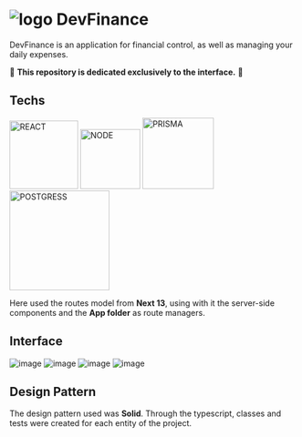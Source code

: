 <html>
<h1>
    <img style="margin-bottom: -12px;" alt="logo"
        src="https://github-production-user-asset-6210df.s3.amazonaws.com/77704994/251832879-c047619e-6174-4c09-afec-2bcc38555c12.svg" />
    DevFinance
</h1>

DevFinance is an application for financial control, as well as managing your daily expenses.

🚨 **This repository is dedicated exclusively to the interface.** 🚨

## Techs
<div >
    <img alt="REACT" width="120"
        src="https://img.shields.io/badge/next.js-61DAFB?style=for-the-badge&logo=next.js&logoColor=black" />
    <img alt="NODE" width="105"
        src="https://img.shields.io/badge/node-000?style=for-the-badge&logo=node.js&logoColor=green" />
    <img alt="PRISMA" width="125"
        src="https://img.shields.io/badge/prisma-fff?style=for-the-badge&logo=prisma&logoColor=black" />
    <img alt="POSTGRESS" width="175" 
        src="https://camo.githubusercontent.com/95a15266c9b093e9070410fa62c8dcba6611e79edd738e0ded7ec5b52541d6c4/68747470733a2f2f696d672e736869656c64732e696f2f7374617469632f76313f7374796c653d666f722d7468652d6261646765266d6573736167653d506f737467726553514c26636f6c6f723d343136394531266c6f676f3d506f737467726553514c266c6f676f436f6c6f723d464646464646266c6162656c3d" />

  Here used the routes model from **Next 13**, using with it the server-side components and the **App folder** as route managers.

</div>
 
## Interface

![image](https://github.com/davi-souza2001/devfinance/assets/77704994/2c26f924-4369-4ff6-8c34-86fcf239f9cb)
![image](https://github.com/davi-souza2001/devfinance/assets/77704994/a7771f1c-6e79-41ea-a804-75e7aba2f09b)
![image](https://github.com/davi-souza2001/devfinance/assets/77704994/31ddc9f7-2649-40f4-9c82-7e0a2ebb21b8)
![image](https://github.com/davi-souza2001/devfinance/assets/77704994/0cca65ef-d60f-4847-aef5-2cf67b1cf11b)



## Design Pattern

The design pattern used was **Solid**. Through the typescript, classes and tests were created for each entity of the
project.


</html>
